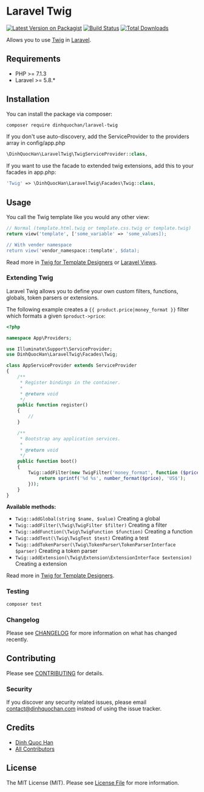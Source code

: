 # Laravel Twig

[![Latest Version on Packagist](https://img.shields.io/packagist/v/dinhquochan/laravel-twig.svg?style=flat-square)](https://packagist.org/packages/dinhquochan/laravel-twig)
[![Build Status](https://img.shields.io/travis/dinhquochan/laravel-twig/master.svg?style=flat-square)](https://travis-ci.org/dinhquochan/laravel-twig)
[![Total Downloads](https://img.shields.io/packagist/dt/dinhquochan/laravel-twig.svg?style=flat-square)](https://packagist.org/packages/dinhquochan/laravel-twig)

Allows you to use [Twig](https://twig.symfony.com/) in [Laravel](https://laravel.com/).

## Requirements

- PHP >= 7.1.3
- Laravel >= 5.8.*

## Installation

You can install the package via composer:

```bash
composer require dinhquochan/laravel-twig
```

If you don't use auto-discovery, add the ServiceProvider to the providers array in config/app.php

```php
\DinhQuocHan\LaravelTwig\TwigServiceProvider::class,
```

If you want to use the facade to extended twig extensions, add this to your facades in app.php:

```php
'Twig' => \DinhQuocHan\LaravelTwig\Facades\Twig::class,
```

## Usage

You call the Twig template like you would any other view:

```php
// Normal (template.html.twig or template.css.twig or template.twig)
return view('template', ['some_variable' => 'some_values]);

// With vender namespace
return view('vendor_namespace::template', $data);
```

Read more in [Twig for Template Designers](https://twig.symfony.com/doc/2.x/templates.html) or [Laravel Views](https://laravel.com/docs/5.7/views).

### Extending Twig

Laravel Twig allows you to define your own custom filters, functions, globals, token parsers or extensions.

The following example creates a `{{ product.price|money_format }}` filter which formats a given `$product->price`:

```php
<?php

namespace App\Providers;

use Illuminate\Support\ServiceProvider;
use DinhQuocHan\LaravelTwig\Facades\Twig;

class AppServiceProvider extends ServiceProvider
{
    /**
     * Register bindings in the container.
     *
     * @return void
     */
    public function register()
    {
        //
    }

    /**
     * Bootstrap any application services.
     *
     * @return void
     */
    public function boot()
    {
        Twig::addFilter(new TwigFilter('money_format', function ($price) {
            return sprintf('%d %s', number_format($price), 'US$');
        }));
    }
}
```

**Available methods:**

- `Twig::addGlobal(string $name, $value)` Creating a global
- `Twig::addFilter(\Twig\TwigFilter $filter)` Creating a filter
- `Twig::addFunction(\Twig\TwigFunction $function)` Creating a function
- `Twig::addTest(\Twig\TwigTest $test)` Creating a test
- `Twig::addTokenParser(\Twig\TokenParser\TokenParserInterface $parser)` Creating a token parser
- `Twig::addExtension(\Twig\Extension\ExtensionInterface $extension)` Creating a extension

Read more in [Twig for Template Designers](https://twig.symfony.com/doc/2.x/advanced.html).

### Testing

```bash
composer test
```

### Changelog

Please see [CHANGELOG](CHANGELOG.md) for more information on what has changed recently.

## Contributing

Please see [CONTRIBUTING](CONTRIBUTING.md) for details.

### Security

If you discover any security related issues, please email contact@dinhquochan.com instead of using the issue tracker.

## Credits

- [Dinh Quoc Han](https://github.com/dinhquochan)
- [All Contributors](../../contributors)

## License

The MIT License (MIT). Please see [License File](LICENSE.md) for more information.
